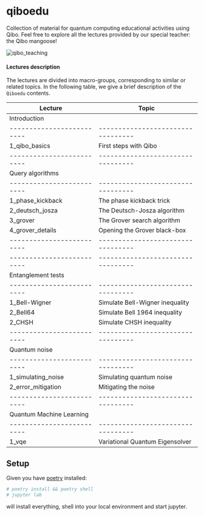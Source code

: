 # qiboedu
Collection of material for quantum computing educational activities using Qibo.
Feel free to explore all the lectures provided by our special teacher: the Qibo mangoose!

![qibo_teaching](https://github.com/user-attachments/assets/3a6e2b31-5a4b-4e0c-8f05-ce15d68ea971)


#### Lectures description

The lectures are divided into macro-groups, corresponding to similar or related topics.
In the following table, we give a brief description of the `Qiboedu` contents.

| Lecture                 |  Topic                          |
|-------------------------|---------------------------------|
| Introduction            |                                 |
|-------------------------|---------------------------------|   
| 1_qibo_basics           | First steps with Qibo           |
|-------------------------|---------------------------------|
| Query algorithms        |                                 |
|-------------------------|---------------------------------|   
| 1_phase_kickback        | The phase kickback trick        |
| 2_deutsch_josza         | The Deutsch-Josza algorithm     |
| 3_grover                | The Grover search algorithm     |
| 4_grover_details        | Opening the Grover black-box    |
|-------------------------|---------------------------------|
|-------------------------|---------------------------------|
| Entanglement tests      |                                 |
|-------------------------|---------------------------------|  
| 1_Bell-Wigner           | Simulate Bell-Wigner inequality |
| 2_Bell64                | Simulate Bell 1964 inequality   |
| 2_CHSH                  | Simulate CHSH inequality        |
|-------------------------|---------------------------------|  
| Quantum noise           |                                 |
|-------------------------|---------------------------------|   
| 1_simulating_noise      | Simulating quantum noise        |
| 2_error_mitigation      | Mitigating the noise            |
|-------------------------|---------------------------------|  
| Quantum Machine Learning|                                 |
|-------------------------|---------------------------------|    
| 1_vqe                   | Variational Quantum Eigensolver |


## Setup
Given you have [poetry](https://python-poetry.org/docs/) installed:

```bash
# poetry install && poetry shell
# jupyter lab
```

will install everything, shell into your local environment and start jupyter.
